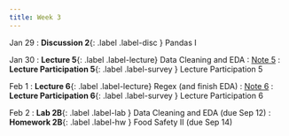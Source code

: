 ```yaml
---
title: Week 3
---
```


Jan 29
: **Discussion 2**{: .label .label-disc } Pandas I

Jan 30
: **Lecture 5**{: .label .label-lecture} Data Cleaning and EDA
    : [Note 5](https://ds100.org/course-notes/eda/eda.html)
: **Lecture Participation 5**{: .label .label-survey } Lecture Participation 5

Feb 1
: **Lecture 6**{: .label .label-lecture} Regex (and finish EDA)
    : [Note 6](https://ds100.org/course-notes/regex/regex.html)
: **Lecture Participation 6**{: .label .label-survey } Lecture Participation 6


Feb 2
: **Lab 2B**{: .label .label-lab } Data Cleaning and EDA (due Sep 12)
: **Homework 2B**{: .label .label-hw } Food Safety II (due Sep 14)

